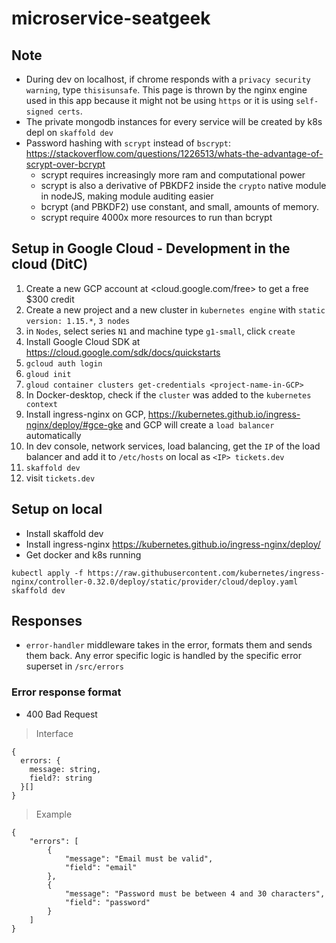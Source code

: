 # microservice-seatgeek

## Note

- During dev on localhost, if chrome responds with a `privacy security warning`, type `thisisunsafe`. This page is thrown by the nginx engine used in this app because it might not be using `https` or it is using `self-signed certs`.
- The private mongodb instances for every service will be created by k8s depl on `skaffold dev`
- Password hashing with `scrypt` instead of `bscrypt`: https://stackoverflow.com/questions/1226513/whats-the-advantage-of-scrypt-over-bcrypt
  - scrypt requires increasingly more ram and computational power
  - scrypt is also a derivative of PBKDF2 inside the `crypto` native module in nodeJS, making module auditing easier
  - bcrypt (and PBKDF2) use constant, and small, amounts of memory.
  - scrypt require 4000x more resources to run than bcrypt

## Setup in Google Cloud - Development in the cloud (DitC)

1. Create a new GCP account at <cloud.google.com/free> to get a free \$300 credit
2. Create a new project and a new cluster in `kubernetes engine` with `static version: 1.15.*`, `3 nodes`
3. in `Nodes`, select series `N1` and machine type `g1-small`, click `create`
4. Install Google Cloud SDK at <https://cloud.google.com/sdk/docs/quickstarts>
5. `gcloud auth login`
6. `gloud init`
7. `gloud container clusters get-credentials <project-name-in-GCP>`
8. In Docker-desktop, check if the `cluster` was added to the `kubernetes context`
9. Install ingress-nginx on GCP, <https://kubernetes.github.io/ingress-nginx/deploy/#gce-gke> and GCP will create a `load balancer` automatically
10. In dev console, network services, load balancing, get the `IP` of the load balancer and add it to `/etc/hosts` on local as `<IP> tickets.dev`
11. `skaffold dev`
12. visit `tickets.dev`

## Setup on local

- Install skaffold dev
- Install ingress-nginx <https://kubernetes.github.io/ingress-nginx/deploy/>
- Get docker and k8s running

```
kubectl apply -f https://raw.githubusercontent.com/kubernetes/ingress-nginx/controller-0.32.0/deploy/static/provider/cloud/deploy.yaml
skaffold dev
```

## Responses

- `error-handler` middleware takes in the error, formats them and sends them back. Any error specific logic is handled by the specific error superset in `/src/errors`

### Error response format

- 400 Bad Request

> Interface

```
{
  errors: {
    message: string,
    field?: string
  }[]
}
```

> Example

```
{
    "errors": [
        {
            "message": "Email must be valid",
            "field": "email"
        },
        {
            "message": "Password must be between 4 and 30 characters",
            "field": "password"
        }
    ]
}
```
